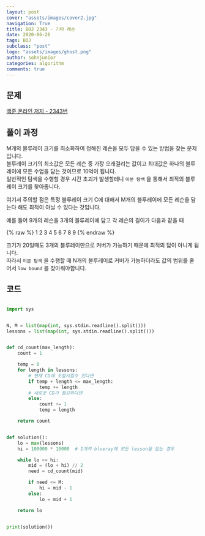 ```yaml
---
layout: post
cover: "assets/images/cover2.jpg"
navigation: True
title: BOJ 2343 - 기타 레슨
date: 2020-06-26
tags: BOJ
subclass: "post"
logo: "assets/images/ghost.png"
author: sohnjunior
categories: algorithm
comments: true
---
```


## 문제

[백준 온라인 저지 - 2343번](https://www.acmicpc.net/problem/2343)

## 풀이 과정

M개의 블루레이 크기를 최소화하여 정해진 레슨을 모두 담을 수 있는 방법을 찾는 문제입니다. <br>
블루레이 크기의 최소값은 모든 레슨 중 가장 오래걸리는 값이고 최대값은 하나의 블루레이에 모든 수업을 담는 것이므로 10억이 됩니다. <br>
일반적인 탐색을 수행할 경우 시간 초괴가 발생할테니 `이분 탐색` 을 통해서 최적의 블루레이 크기를 찾아줍니다. <br>

여기서 주의할 점은 특정 블루레이 크기 C에 대해서 M개의 블루레이에 모든 레슨을 담는다 해도 최적이 아닐 수 있다는 것입니다. <br>

예를 들어 9개의 레슨을 3개의 블루레이에 담고 각 레슨의 길이가 다음과 같을 때

{% raw %}
1 2 3 4 5 6 7 8 9
{% endraw %}

크기가 20일때도 3개의 블루레이만으로 커버가 가능하기 때문에 최적의 답이 아니게 됩니다. <br>
따라서 `이분 탐색` 을 수행할 때 N개의 블루레이로 커버가 가능하더라도 값의 범위를 줄어서 `low bound` 를 찾아줘야합니다. <br>

## 코드

```python

import sys


N, M = list(map(int, sys.stdin.readline().split()))
lessons = list(map(int, sys.stdin.readline().split()))


def cd_count(max_length):
    count = 1

    temp = 0
    for length in lessons:
        # 현재 CD에 포함시킬수 있다면
        if temp + length <= max_length:
            temp += length
        # 새로운 CD가 필요하다면
        else:
            count += 1
            temp = length

    return count


def solution():
    lo = max(lessons)
    hi = 100000 * 10000  # 1개의 blueray에 모든 lesson을 담는 경우

    while lo <= hi:
        mid = (lo + hi) // 2
        need = cd_count(mid)

        if need <= M:
            hi = mid - 1
        else:
            lo = mid + 1

    return lo


print(solution())

```
